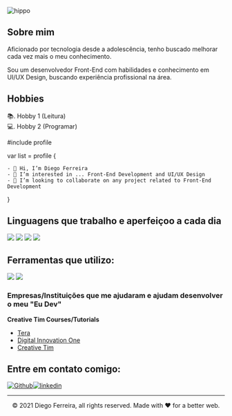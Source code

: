 ![hippo](https://cdnb.artstation.com/p/assets/images/images/036/125/405/original/igor-freitas-mesa.gif?1616779562)

## Sobre mim 

Aficionado por tecnologia desde a adolescência, tenho buscado melhorar cada vez mais o meu conhecimento.

Sou um desenvolvedor Front-End com habilidades e conhecimento em UI/UX Design, buscando experiência profissional na área.

## Hobbies

 📚. Hobby 1 (Leitura)  
 💻. Hobby 2 (Programar) 
 
 
 #include profile
 
  var list = profile {
  
    - 👋 Hi, I’m Diego Ferreira
    - 👀 I’m interested in ... Front-End Development and UI/UX Design
    - 💞️ I’m looking to collaborate on any project related to Front-End Development
}

## Linguagens que trabalho e aperfeiçoo a cada dia
<p>
  <img src="https://img.shields.io/badge/HTML5-E34F26?style=for-the-badge&logo=html5&logoColor=white" />
  <img src="https://img.shields.io/badge/CSS3-1572B6?style=for-the-badge&logo=css3&logoColor=white" />
  <img src="https://img.shields.io/badge/JavaScript-323330?style=for-the-badge&logo=javascript&logoColor=F7DF1E" />
  <img src="https://img.shields.io/badge/Java-ED8B00?style=for-the-badge&logo=java&logoColor=white" />
</p>

## Ferramentas que utilizo:
<p>
  <img src="https://img.shields.io/badge/Visual_Studio_Code-0078D4?style=for-the-badge&logo=visual%20studio%20code&logoColor=white" />
  <img src="https://img.shields.io/badge/Atom-66595C?style=for-the-badge&logo=Atom&logoColor=white" />
</p>

### Empresas/Instituições que me ajudaram e ajudam desenvolver o meu "Eu Dev"
**Creative Tim Courses/Tutorials**

- [Tera](https://somostera.com/)
- [Digital Innovation One](https://www.dio.me/)
- [Creative Tim](https://www.creative-tim.com)

## Entre em contato comigo:
[<img alt="Github" src="https://img.shields.io/badge/GitHub-%2312100E.svg?&style=for-the-badge&logo=Github&logoColor=white" />](https://github.com/diegobomfimx)[<img alt="linkedin" src="https://img.shields.io/badge/linkedin-%230077B5.svg?&amp;style=for-the-badge&amp;logo=linkedin&amp;logoColor=white">](https://www.linkedin.com/in/diegobomfimx/)

---
<p align="center"> © 2021 Diego Ferreira, all rights reserved. Made with ❤️ for a better web. </p>


</p>
<!---
diegobomfimx/diegobomfimx is a ✨ special ✨ repository because its `README.md` (this file) appears on your GitHub profile.
You can click the Preview link to take a look at your changes.
--->
